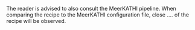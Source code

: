 The reader is advised to also consult the MeerKATHI pipeline.
When comparing the recipe to the MeerKATHI configuration file, close .... of the recipe will be observed.



